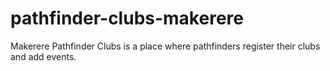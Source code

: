 # pathfinder-clubs-makerere
Makerere Pathfinder Clubs is a place where pathfinders register their clubs and add events.
